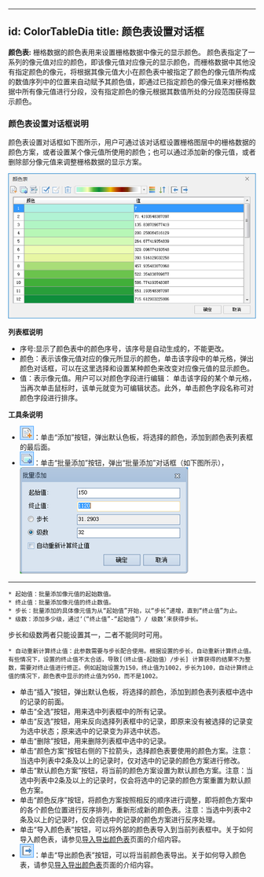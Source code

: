   ---
  id: ColorTableDia
  title: 颜色表设置对话框
  ---
  **颜色表:** 栅格数据的颜色表用来设置栅格数据中像元的显示颜色。
  颜色表指定了一系列的像元值对应的颜色，即该像元值对应像元的显示颜色，而栅格数据中其他没有指定颜色的像元，将根据其像元值大小在颜色表中被指定了颜色的像元值所构成的数值序列中的位置来自动赋予其颜色值，即通过已指定颜色的像元值来对栅格数据中所有像元值进行分段，没有指定颜色的像元根据其数值所处的分段范围获得显示颜色。

  ### 颜色表设置对话框说明

  颜色表设置对话框如下图所示，用户可通过该对话框设置栅格图层中的栅格数据的颜色方案，或者设置某个像元值所使用的颜色；也可以通过添加新的像元值，或者删除部分像元值来调整栅格数据的显示方案。

  ![](img/ColorTableDia.png)  


  **列表框说明**

  * 序号:显示了颜色表中的颜色序号，该序号是自动生成的，不能更改。
  * 颜色：表示该像元值对应的像元所显示的颜色，单击该字段中的单元格，弹出颜色对话框，可以在这里选择和设置某种颜色来改变对应像元值的显示颜色。
  * 值：表示像元值。用户可以对颜色字段进行编辑： 单击该字段的某个单元格，当再次单击鼠标时，该单元就变为可编辑状态。此外，单击颜色字段名称可对颜色字段进行排序。

  **工具条说明**

  * ![](../../img/AddBNT.png)：单击“添加”按钮，弹出默认色板，将选择的颜色，添加到颜色表列表框的最后面。
  * ![](../../img/AddBatchly.png)：单击“批量添加”按钮，弹出“批量添加”对话框（如下图所示），  ![](img/AddItemsBatch.png)  
  ---  
    * 起始值：批量添加像元值的起始数值。
    * 终止值：批量添加像元值的终止数值。
    * 步长：批量添加的具体像元值为从“起始值”开始，以“步长”递增，直到“终止值”为止。
    * 级数：添加多少级，通过‘（“终止值”-“起始值”）/ 级数’来获得步长。

  步长和级数两者只能设置其一，二者不能同时可用。

    * 自动重新计算终止值：此参数需要与步长配合使用。根据设置的步长，自动重新计算终止值。有些情况下，设置的终止值不太合适，导致[（终止值-起始值）/步长] 计算获得的结果不为整数，需要对终止值进行修正。例如起始设置为150，终止值为1002，步长为100，自动计算终止值的情况下，颜色表中显示的终止值为950，而不是1002。
  * 单击“插入”按钮，弹出默认色板，将选择的颜色，添加到颜色表列表框中选中的记录的前面。
  * 单击“全选”按钮，用来选中列表框中的所有记录。 
  * 单击“反选”按钮，用来反向选择列表框中的记录，即原来没有被选择的记录变为选中状态；原来选中的记录变为非选中状态。
  * 单击“删除”按钮，用来删除列表框中选中的记录。
  * 单击“颜色方案”按钮右侧的下拉箭头，选择颜色表要使用的颜色方案。注意：当选中列表中2条及以上的记录时，仅对选中的记录的颜色方案进行修改。
  * 单击“默认颜色方案”按钮，将当前的颜色方案设置为默认颜色方案。注意：当选中列表中2条及以上的记录时，仅会将选中的记录的颜色方案重置为默认颜色方案。
  * 单击“颜色反序”按钮，将颜色方案按照相反的顺序进行调整，即将颜色方案中的各个颜色位置进行反序排列，重新形成新的颜色表。注意：当选中列表中2条及以上的记录时，仅会将选中的记录的颜色方案进行反序处理。
  * 单击“导入颜色表”按钮，可以将外部的颜色表导入到当前列表框中。关于如何导入颜色表，请参见[导入导出颜色表](../../Analyst/Raster/SurfaceAnalyst/ImportExport#1)页面的介绍内容。
  * ![](../../img/Export.png)：单击“导出颜色表”按钮，可以将当前颜色表导出。关于如何导入颜色表，请参见[导入导出颜色表](../../Analyst/Raster/SurfaceAnalyst/ImportExport#2)页面的介绍内容。


